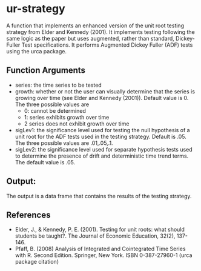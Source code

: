 # ur-strategy
A function that implements an enhanced version of the unit root testing strategy from Elder and Kennedy (2001). It implements testing following the same logic as the paper but uses augmented, rather than standard, Dickey-Fuller Test  specifications. It performs Augmented Dickey Fuller (ADF) tests using the urca package. 

## Function Arguments
- series: the time series to be tested
- growth: whether or not the user can visually determine that the series is growing over time (see Elder and Kennedy (2001)). Default value is 0. The three possible values are
  - 0: cannot be determined
  - 1: series exhibits growth over time
  - 2 series does not exhibit growth over time
- sigLev1: the significance level used for testing the null hypothesis of a unit root for the ADF tests used in the testing strategy. Default is .05. The three possible values are .01,.05,.1.
- sigLev2: the significance level used for separate hypothesis tests used to determine the presence of drift and deterministic time trend terms. The default value is .05.

## Output: 
  The output is a data frame that contains the results of the testing strategy.

## References
- Elder, J., & Kennedy, P. E. (2001). Testing for unit roots: what should students be taught?. The Journal of Economic Education, 32(2), 137-146.
- Pfaff, B. (2008) Analysis of Integrated and Cointegrated Time Series with R. Second Edition. Springer, New York. ISBN 0-387-27960-1 (urca package citation)
